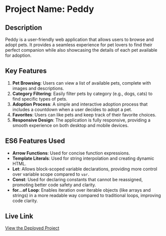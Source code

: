 # Project Name: Peddy

## Description
Peddy is a user-friendly web application that allows users to browse and adopt pets. It provides a seamless experience for pet lovers to find their perfect companion while also showcasing the details of each pet available for adoption.

## Key Features
1. **Pet Browsing**: Users can view a list of available pets, complete with images and descriptions.
2. **Category Filtering**: Easily filter pets by category (e.g., dogs, cats) to find specific types of pets.
3. **Adoption Process**: A simple and interactive adoption process that includes a countdown when a user decides to adopt a pet.
4. **Favorites**: Users can like pets and keep track of their favorite choices.
5. **Responsive Design**: The application is fully responsive, providing a smooth experience on both desktop and mobile devices.

## ES6 Features Used
- **Arrow Functions**: Used for concise function expressions.
- **Template Literals**: Used for string interpolation and creating dynamic HTML.
- **Let**: Allows block-scoped variable declarations, providing more control over variable scope compared to `var`.
- **Const**: Used for declaring constants that cannot be reassigned, promoting better code safety and clarity.
- **for...of Loop**: Enables iteration over iterable objects (like arrays and strings) in a more readable way compared to traditional loops, improving code clarity.

## Live Link
[View the Deployed Project](https://ray-peddy-assignment-6.surge.sh/)
